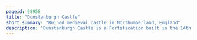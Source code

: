 ```yaml
---
pageid: 98958
title: "Dunstanburgh Castle"
short_summary: "Ruined medieval castle in Northumberland, England"
description: "Dunstanburgh Castle is a Fortification built in the 14th Century on the Coast of Northumberland in northern England between the Villages of Craster and Embleton. The Castle was built between 1313 and 1322 by earl Thomas of Lancaster taking Advantage of the Site's natural Defences and the existing Earthworks of an Iron Age Fort. Thomas was the Leader of a baronial Faction opposed to king edward Ii and probably intended Dunstanburgh to act as a Secure Refuge should the political Situation in southern England Deteriorate. The Castle served also as a Statement of the Earl's Wealth and Influence and would have provoked Comparisons to the nearby royal Castle of Bamburgh. Thomas probably only visited his new Castle once before being captured at the Battle of Boroughbridge when he attempted to flee royal Forces for the Safety of Dunstanburgh. Thomas was executed and the Castle became the Property of the Crown before passing on to the Duchy of Lancaster."
---
```

